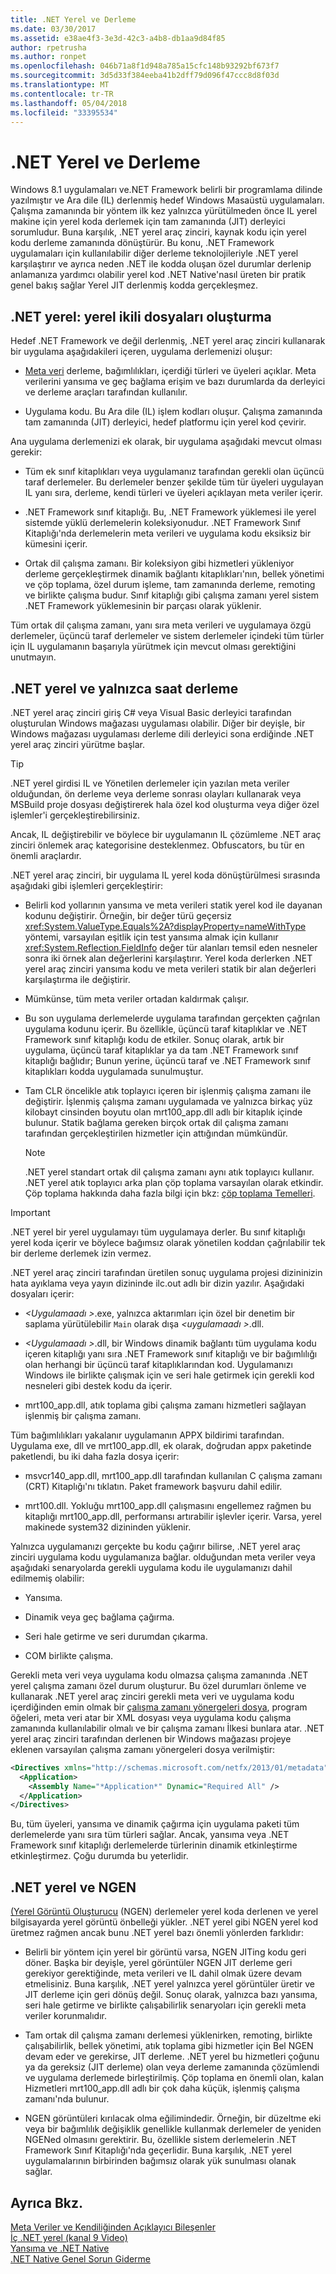 ```yaml
---
title: .NET Yerel ve Derleme
ms.date: 03/30/2017
ms.assetid: e38ae4f3-3e3d-42c3-a4b8-db1aa9d84f85
author: rpetrusha
ms.author: ronpet
ms.openlocfilehash: 046b71a8f1d948a785a15cfc148b93292bf673f7
ms.sourcegitcommit: 3d5d33f384eeba41b2dff79d096f47ccc8d8f03d
ms.translationtype: MT
ms.contentlocale: tr-TR
ms.lasthandoff: 05/04/2018
ms.locfileid: "33395534"
---
```

# <a name="net-native-and-compilation"></a>.NET Yerel ve Derleme
Windows 8.1 uygulamaları ve.NET Framework belirli bir programlama dilinde yazılmıştır ve Ara dile (IL) derlenmiş hedef Windows Masaüstü uygulamaları. Çalışma zamanında bir yöntem ilk kez yalnızca yürütülmeden önce IL yerel makine için yerel koda derlemek için tam zamanında (JIT) derleyici sorumludur. Buna karşılık, .NET yerel araç zinciri, kaynak kodu için yerel kodu derleme zamanında dönüştürür. Bu konu, .NET Framework uygulamaları için kullanılabilir diğer derleme teknolojileriyle .NET yerel karşılaştırır ve ayrıca neden .NET ile kodda oluşan özel durumlar derlenip anlamanıza yardımcı olabilir yerel kod .NET Native'nasıl üreten bir pratik genel bakış sağlar Yerel JIT derlenmiş kodda gerçekleşmez.  
  
## <a name="net-native-generating-native-binaries"></a>.NET yerel: yerel ikili dosyaları oluşturma  
 Hedef .NET Framework ve değil derlenmiş, .NET yerel araç zinciri kullanarak bir uygulama aşağıdakileri içeren, uygulama derlemenizi oluşur:  
  
-   [Meta veri](../../../docs/standard/metadata-and-self-describing-components.md) derleme, bağımlılıkları, içerdiği türleri ve üyeleri açıklar. Meta verilerini yansıma ve geç bağlama erişim ve bazı durumlarda da derleyici ve derleme araçları tarafından kullanılır.  
  
-   Uygulama kodu. Bu Ara dile (IL) işlem kodları oluşur. Çalışma zamanında tam zamanında (JIT) derleyici, hedef platformu için yerel kod çevirir.  
  
 Ana uygulama derlemenizi ek olarak, bir uygulama aşağıdaki mevcut olması gerekir:  
  
-   Tüm ek sınıf kitaplıkları veya uygulamanız tarafından gerekli olan üçüncü taraf derlemeler. Bu derlemeler benzer şekilde tüm tür üyeleri uygulayan IL yanı sıra, derleme, kendi türleri ve üyeleri açıklayan meta veriler içerir.  
  
-   .NET Framework sınıf kitaplığı. Bu, .NET Framework yüklemesi ile yerel sistemde yüklü derlemelerin koleksiyonudur. .NET Framework Sınıf Kitaplığı'nda derlemelerin meta verileri ve uygulama kodu eksiksiz bir kümesini içerir.  
  
-   Ortak dil çalışma zamanı. Bir koleksiyon gibi hizmetleri yükleniyor derleme gerçekleştirmek dinamik bağlantı kitaplıkları'nın, bellek yönetimi ve çöp toplama, özel durum işleme, tam zamanında derleme, remoting ve birlikte çalışma budur. Sınıf kitaplığı gibi çalışma zamanı yerel sistem .NET Framework yüklemesinin bir parçası olarak yüklenir.  
  
 Tüm ortak dil çalışma zamanı, yanı sıra meta verileri ve uygulamaya özgü derlemeler, üçüncü taraf derlemeler ve sistem derlemeler içindeki tüm türler için IL uygulamanın başarıyla yürütmek için mevcut olması gerektiğini unutmayın.  
  
## <a name="net-native-and-just-in-time-compilation"></a>.NET yerel ve yalnızca saat derleme  
 .NET yerel araç zinciri giriş C# veya Visual Basic derleyici tarafından oluşturulan Windows mağazası uygulaması olabilir. Diğer bir deyişle, bir Windows mağazası uygulaması derleme dili derleyici sona erdiğinde .NET yerel araç zinciri yürütme başlar.  
  
> [!TIP]
>  .NET yerel girdisi IL ve Yönetilen derlemeler için yazılan meta veriler olduğundan, ön derleme veya derleme sonrası olayları kullanarak veya MSBuild proje dosyası değiştirerek hala özel kod oluşturma veya diğer özel işlemler'i gerçekleştirebilirsiniz.  
>   
>  Ancak, IL değiştirebilir ve böylece bir uygulamanın IL çözümleme .NET araç zinciri önlemek araç kategorisine desteklenmez. Obfuscators, bu tür en önemli araçlardır.  
  
 .NET yerel araç zinciri, bir uygulama IL yerel koda dönüştürülmesi sırasında aşağıdaki gibi işlemleri gerçekleştirir:  
  
-   Belirli kod yollarının yansıma ve meta verileri statik yerel kod ile dayanan kodunu değiştirir. Örneğin, bir değer türü geçersiz <xref:System.ValueType.Equals%2A?displayProperty=nameWithType> yöntemi, varsayılan eşitlik için test yansıma almak için kullanır <xref:System.Reflection.FieldInfo> değer tür alanları temsil eden nesneler sonra iki örnek alan değerlerini karşılaştırır. Yerel koda derlerken .NET yerel araç zinciri yansıma kodu ve meta verileri statik bir alan değerleri karşılaştırma ile değiştirir.  
  
-   Mümkünse, tüm meta veriler ortadan kaldırmak çalışır.  
  
-   Bu son uygulama derlemelerde uygulama tarafından gerçekten çağrılan uygulama kodunu içerir. Bu özellikle, üçüncü taraf kitaplıklar ve .NET Framework sınıf kitaplığı kodu de etkiler. Sonuç olarak, artık bir uygulama, üçüncü taraf kitaplıklar ya da tam .NET Framework sınıf kitaplığı bağlıdır; Bunun yerine, üçüncü taraf ve .NET Framework sınıf kitaplıkları kodda uygulamada sunulmuştur.  
  
-   Tam CLR öncelikle atık toplayıcı içeren bir işlenmiş çalışma zamanı ile değiştirir. İşlenmiş çalışma zamanı uygulamada ve yalnızca birkaç yüz kilobayt cinsinden boyutu olan mrt100_app.dll adlı bir kitaplık içinde bulunur. Statik bağlama gereken birçok ortak dil çalışma zamanı tarafından gerçekleştirilen hizmetler için attığından mümkündür.  
  
    > [!NOTE]
    >  .NET yerel standart ortak dil çalışma zamanı aynı atık toplayıcı kullanır. .NET yerel atık toplayıcı arka plan çöp toplama varsayılan olarak etkindir. Çöp toplama hakkında daha fazla bilgi için bkz: [çöp toplama Temelleri](../../../docs/standard/garbage-collection/fundamentals.md).  
  
> [!IMPORTANT]
>  .NET yerel bir yerel uygulamayı tüm uygulamaya derler. Bu sınıf kitaplığı yerel koda içerir ve böylece bağımsız olarak yönetilen koddan çağrılabilir tek bir derleme derlemek izin vermez.  
  
 .NET yerel araç zinciri tarafından üretilen sonuç uygulama projesi dizininizin hata ayıklama veya yayın dizininde ilc.out adlı bir dizin yazılır. Aşağıdaki dosyaları içerir:  
  
-   *\<Uygulamaadı >*.exe, yalnızca aktarımları için özel bir denetim bir saplama yürütülebilir `Main` olarak dışa  *\<uygulamaadı >*.dll.  
  
-   *\<Uygulamaadı >*.dll, bir Windows dinamik bağlantı tüm uygulama kodu içeren kitaplığı yanı sıra .NET Framework sınıf kitaplığı ve bir bağımlılığı olan herhangi bir üçüncü taraf kitaplıklarından kod.  Uygulamanızı Windows ile birlikte çalışmak için ve seri hale getirmek için gerekli kod nesneleri gibi destek kodu da içerir.  
  
-   mrt100_app.dll, atık toplama gibi çalışma zamanı hizmetleri sağlayan işlenmiş bir çalışma zamanı.  
  
 Tüm bağımlılıkları yakalanır uygulamanın APPX bildirimi tarafından.  Uygulama exe, dll ve mrt100_app.dll, ek olarak, doğrudan appx paketinde paketlendi, bu iki daha fazla dosya içerir:  
  
-   msvcr140_app.dll, mrt100_app.dll tarafından kullanılan C çalışma zamanı (CRT) Kitaplığı'nı tıklatın. Paket framework başvuru dahil edilir.  
  
-   mrt100.dll. Yokluğu mrt100_app.dll çalışmasını engellemez rağmen bu kitaplığı mrt100_app.dll, performansı artırabilir işlevler içerir. Varsa, yerel makinede system32 dizininden yüklenir.  
  
 Yalnızca uygulamanızı gerçekte bu kodu çağırır bilirse, .NET yerel araç zinciri uygulama kodu uygulamanıza bağlar. olduğundan meta veriler veya aşağıdaki senaryolarda gerekli uygulama kodu ile uygulamanızı dahil edilmemiş olabilir:  
  
-   Yansıma.  
  
-   Dinamik veya geç bağlama çağırma.  
  
-   Seri hale getirme ve seri durumdan çıkarma.  
  
-   COM birlikte çalışma.  
  
 Gerekli meta veri veya uygulama kodu olmazsa çalışma zamanında .NET yerel çalışma zamanı özel durum oluşturur. Bu özel durumları önleme ve kullanarak .NET yerel araç zinciri gerekli meta veri ve uygulama kodu içerdiğinden emin olmak bir [çalışma zamanı yönergeleri dosya](../../../docs/framework/net-native/runtime-directives-rd-xml-configuration-file-reference.md), program öğeleri, meta veri atar bir XML dosyası veya uygulama kodu çalışma zamanında kullanılabilir olmalı ve bir çalışma zamanı İlkesi bunlara atar. .NET yerel araç zinciri tarafından derlenen bir Windows mağazası projeye eklenen varsayılan çalışma zamanı yönergeleri dosya verilmiştir:  
  
```xml  
<Directives xmlns="http://schemas.microsoft.com/netfx/2013/01/metadata">  
  <Application>  
    <Assembly Name="*Application*" Dynamic="Required All" />  
  </Application>  
</Directives>  
```  
  
 Bu, tüm üyeleri, yansıma ve dinamik çağırma için uygulama paketi tüm derlemelerde yanı sıra tüm türleri sağlar. Ancak, yansıma veya .NET Framework sınıf kitaplığı derlemelerde türlerinin dinamik etkinleştirme etkinleştirmez. Çoğu durumda bu yeterlidir.  
  
## <a name="net-native-and-ngen"></a>.NET yerel ve NGEN  
 [(Yerel Görüntü Oluşturucu](../../../docs/framework/tools/ngen-exe-native-image-generator.md) (NGEN) derlemeler yerel koda derlenen ve yerel bilgisayarda yerel görüntü önbelleği yükler. .NET yerel gibi NGEN yerel kod üretmez rağmen ancak bunu .NET yerel bazı önemli yönlerden farklıdır:  
  
-   Belirli bir yöntem için yerel bir görüntü varsa, NGEN JITing kodu geri döner. Başka bir deyişle, yerel görüntüler NGEN JIT derleme geri gerekiyor gerektiğinde, meta verileri ve IL dahil olmak üzere devam etmelisiniz. Buna karşılık, .NET yerel yalnızca yerel görüntüler üretir ve JIT derleme için geri dönüş değil. Sonuç olarak, yalnızca bazı yansıma, seri hale getirme ve birlikte çalışabilirlik senaryoları için gerekli meta veriler korunmalıdır.  
  
-   Tam ortak dil çalışma zamanı derlemesi yüklenirken, remoting, birlikte çalışabilirlik, bellek yönetimi, atık toplama gibi hizmetler için Bel NGEN devam eder ve gerekirse, JIT derleme. .NET yerel bu hizmetleri çoğunu ya da gereksiz (JIT derleme) olan veya derleme zamanında çözümlendi ve uygulama derlemede birleştirilmiş. Çöp toplama en önemli olan, kalan Hizmetleri mrt100_app.dll adlı bir çok daha küçük, işlenmiş çalışma zamanı'nda bulunur.  
  
-   NGEN görüntüleri kırılacak olma eğilimindedir. Örneğin, bir düzeltme eki veya bir bağımlılık değişiklik genellikle kullanmak derlemeler de yeniden NGENed olmasını gerektirir. Bu, özellikle sistem derlemelerin .NET Framework Sınıf Kitaplığı'nda geçerlidir. Buna karşılık, .NET yerel uygulamalarının birbirinden bağımsız olarak yük sunulması olanak sağlar.  
  
## <a name="see-also"></a>Ayrıca Bkz.  
 [Meta Veriler ve Kendiliğinden Açıklayıcı Bileşenler](../../../docs/standard/metadata-and-self-describing-components.md)  
 [İç .NET yerel (kanal 9 Video)](http://channel9.msdn.com/Shows/Going+Deep/Inside-NET-Native)  
 [Yansıma ve .NET Native](../../../docs/framework/net-native/reflection-and-net-native.md)  
 [.NET Native Genel Sorun Giderme](../../../docs/framework/net-native/net-native-general-troubleshooting.md)
